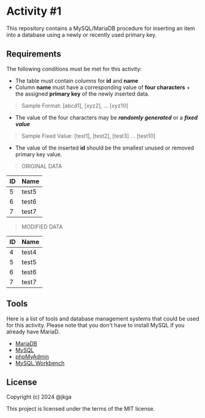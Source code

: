 # Activity #1
This repository contains a MySQL/MariaDB procedure for inserting an item into a database using a newly or recently used primary key.   

## Requirements
The following conditions must be met for this activity:

- The table must contain columns for **id** and **name**
- Column **name** must have a corresponding value of **four characters** + the assigned **primary key** of the newly inserted data.

> Sample Format: [abcd1], [xyz2], ... [xyz10]

- The value of the four characters may be ***randomly generated*** or a ***fixed value***

> Sample Fixed Value: [test1], [test2], [test3] ... [test10]

- The value of the inserted **id** should be the smallest unused or removed primary key value.

> ORIGINAL DATA

| ID   | Name  |
|---   | ---   |
| 5  |  test5  |
| 6  |  test6  |
| 7  |  test7  |

> MODIFIED DATA

| ID   | Name  |
|---   | ---   |
| 4  |  test4  |
| 5  |  test5  |
| 6  |  test6  |
| 7  |  test7  |


## Tools
Here is a list of tools and database management systems that could be used for this activity. Please note that you don't have to install MySQL if you already have MariaD.
- [MariaDB](https://mariadb.org/download/?t=mariadb&p=mariadb&r=11.5.2)
- [MySQL](https://dev.mysql.com/downloads/)
- [phpMyAdmin](https://www.phpmyadmin.net/downloads/)
- [MySQL Workbench](https://dev.mysql.com/downloads/workbench/)

## License
Copyright (c) 2024 @jkga   

This project is licensed under the terms of the MIT license.

